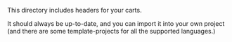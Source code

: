 This directory includes headers for your carts.

It should always be up-to-date, and you can import it into your own project (and there are some template-projects for all the supported languages.)